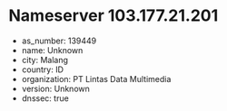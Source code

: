 # Nameserver 103.177.21.201

* as_number: 139449
* name: Unknown
* city: Malang
* country: ID
* organization: PT Lintas Data Multimedia
* version: Unknown
* dnssec: true
